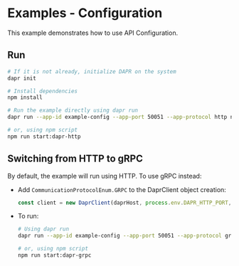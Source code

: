 # Examples - Configuration

This example demonstrates how to use API Configuration.

## Run

```bash
# If it is not already, initialize DAPR on the system
dapr init

# Install dependencies
npm install

# Run the example directly using dapr run
dapr run --app-id example-config --app-port 50051 --app-protocol http npm run start

# or, using npm script
npm run start:dapr-http
```

## Switching from HTTP to gRPC

By default, the example will run using HTTP. To use gRPC instead:

- Add `CommunicationProtocolEnum.GRPC` to the DaprClient object creation:

  ```typescript
  const client = new DaprClient(daprHost, process.env.DAPR_HTTP_PORT, CommunicationProtocolEnum.GRPC);
  ```

- To run:

  ```bash
  # Using dapr run
  dapr run --app-id example-config --app-port 50051 --app-protocol grpc npm run start

  # or, using npm script
  npm run start:dapr-grpc
  ```